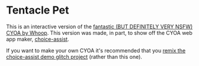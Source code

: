 # Tentacle Pet
This is an interactive version of the [fantastic (BUT DEFINITELY VERY NSFW) CYOA by Whoop](https://www.reddit.com/r/nsfwcyoa/comments/7fqdmc/tentacle_pet/). This version was made, in part, to show off the CYOA web app maker, [choice-assist](https://github.com/callumgare/choice-assist).

If you want to make your own CYOA it's recommended that you [remix the choice-assist demo glitch project](https://glitch.com/edit/#!/get-a-life-cyoa) (rather than this one).